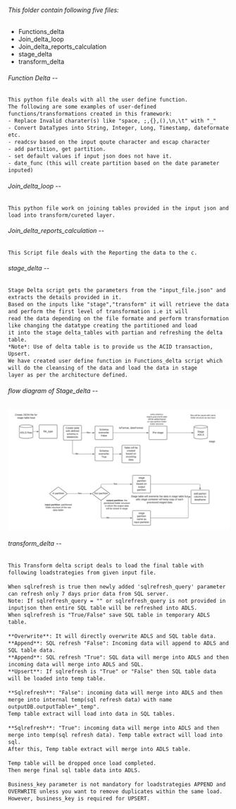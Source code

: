 ###### This folder contain following five files:
  * Functions_delta
  * Join_delta_loop
  * Join_delta_reports_calculation
  * stage_delta
  * transform_delta

###### Function Delta --
    This python file deals with all the user define function.
    The following are some examples of user-defined functions/transformations created in this framework:
    - Replace Invalid charater(s) like "space, ;,{},(),\n,\t" with "_"
    - Convert DataTypes into String, Integer, Long, Timestamp, dateformate etc.
    - readcsv based on the input qoute character and escap character
    - add partition, get partition.
    - set default values if input json does not have it.
    - date_func (this will create partition based on the date parameter inputed)

    
###### Join_delta_loop --
    This python file work on joining tables provided in the input json and load into transform/cureted layer.
    

###### Join_delta_reports_calculation --
    This Script file deals with the Reporting the data to the c.

###### stage_delta --
    Stage Delta script gets the parameters from the "input_file.json" and extracts the details provided in it. 
    Based on the inputs like "stage","transform" it will retrieve the data and perform the first level of transformation i.e it will 
    read the data depending on the file formate and perform transformation like changing the datatype creating the partitioned and load 
    it into the stage delta_tables with partian and refreshing the delta table.   
    *Note*: Use of delta table is to provide us the ACID transaction, Upsert.
    We have created user define function in Functions_delta script which will do the cleansing of the data and load the data in stage 
    layer as per the architecture defined. 

###### flow diagram of Stage_delta --    
![dataflow](https://github.com/nhatode/databricks_framework/blob/main/images/Stage_Template.jpeg "dataflow")

  


###### transform_delta --
    This Transform delta script deals to load the final table with following loadstrategies from given input file. 
    
    When sqlrefresh is true then newly added 'sqlrefresh_query' parameter can refresh only 7 days prior data from SQL server. 
    Note: If sqlrefresh_query = "" or sqlrefresh_query is not provided in inputjson then entire SQL table will be refreshed into ADLS.
    When sqlrefresh is "True/False" save SQL table in temporary ADLS table.
    
    **Overwrite**: It will directly overwrite ADLS and SQL table data.
    **Append**: SQL refresh "False": Incoming data will append to ADLS and SQL table data.
    **Append**: SQL refresh "True": SQL data will merge into ADLS and then incoming data will merge into ADLS and SQL.
    **Upsert**: If sqlrefresh is "True" or "False" then SQL table data will be loaded into temp table.
    
    **Sqlrefresh**: "False": incoming data will merge into ADLS and then merge into internal temp(sql refresh data) with name outputDB.outputTable+"_temp". 
    Temp table extract will load into data in SQL tables.
    
    **Sqlrefresh**: "True": incoming data will merge into ADLS and then merge into temp(sql refresh data). Temp table extract will load into sql. 
    After this, Temp table extract will merge into ADLS table.
    
    Temp table will be dropped once load completed.
    Then merge final sql table data into ADLS.
    
    Business_key parameter is not mandatory for loadstrategies APPEND and OVERWRITE unless you want to remove duplicates within the same load. 
    However, business_key is required for UPSERT.
